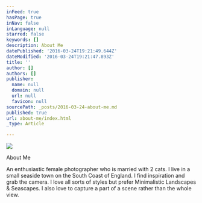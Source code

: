 ```yaml
---
inFeed: true
hasPage: true
inNav: false
inLanguage: null
starred: false
keywords: []
description: About Me
datePublished: '2016-03-24T19:21:49.644Z'
dateModified: '2016-03-24T19:21:47.893Z'
title: ''
author: []
authors: []
publisher:
  name: null
  domain: null
  url: null
  favicon: null
sourcePath: _posts/2016-03-24-about-me.md
published: true
url: about-me/index.html
_type: Article

---
```

![](https://the-grid-user-content.s3-us-west-2.amazonaws.com/a480b498-7f22-44ed-91b3-00227afbe7aa.jpg)

About Me

An enthusiastic female photographer who is married with 2 cats. I live in a small seaside town on the South Coast of England. I find inspiration and grab the camera. I love all sorts of styles but prefer Minimalistic Landscapes & Seascapes. I also love to capture a part of a scene rather than the whole view.